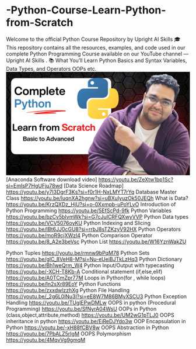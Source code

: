 # -Python-Course-Learn-Python-from-Scratch
Welcome to the official Python Course Repository by Upright AI Skills 🎓  This repository contains all the resources, examples, and code used in our complete Python Programming Course available on our YouTube channel — Upright AI Skills .  📚 What You’ll Learn  Python Basics and Syntax  Variables, Data Types, and Operators  OOPs etc.
![Python Course Banner](git_banner.png)
[Anaconda Software download video] https://youtu.be/ZeXtw1bp1Sc?si=EmIsP7HgUFju78wd
[Data Science Roadmap] https://youtu.be/y7I3DgrF3Ks?si=f0r1H-NxLMYT7rYq
Database Master Class
https://youtu.be/luqnXA2hgnw?si=uBXuIyuzOk50JEQh
What is Data?
https://youtu.be/KrzQXDz_HjU?si=o-0Xxmpb-uPoYLvO
Introduction of Python Programming
https://youtu.be/5EfScPd-9fk
Python Variables
https://youtu.be/bzCv5bIvmWk?si=G7cJuICRFQXwyVVP
Python Data types
https://youtu.be/VCV5076oyKU
Python Indexing and Slicing
https://youtu.be/IBt6JJ0cGU8?si=rrbJ8sTZKzyV92HX
Python Operators
https://youtu.be/moR9cjXWzl4
Python Comparison Operator
https://youtu.be/8_A2e3beVsc
Python List
https://youtu.be/W16YznWakZU

Python Tuples
https://youtu.be/rmnw9bPqM78
Python Sets
https://youtu.be/glC_8VeH8-M?si=Nu-eUeiBJTkLzHq3
Python Dictionary
https://youtu.be/Bh1weQrm_W4
Python Input/Output with typecasting 
https://youtu.be/-XCH-T8Kb-A
Conditional statement (if,else,elif)
https://youtu.be/A0TCmZpr77M
Loops in Python(for , while loops)
https://youtu.be/In2sXr89EoY
Python Functions
https://youtu.be/zxxdwlzzhXg
Python File Handling
https://youtu.be/_2g6L0lNu3I?si=eE8W7M86BMyXSCU3
Python Exception Handling
https://youtu.be/TUglEPwDMLw
OOPS in python (Procedural Programming)
https://youtu.be/SfNyrA04WsU
OOPs in Python (class,object,attribute,method)
https://youtu.be/UM2wG1pTLJ0
OOPS inheritance in python
https://youtu.be/EiReDJYdo3w
OOP Encapsulation in Python
https://youtu.be/-xH88fCBV8w
OOPS Abstraction in Python
https://youtu.be/7PbALZ5rIgM
OOPS Polymorphism
https://youtu.be/4MqvVg9gmqM
